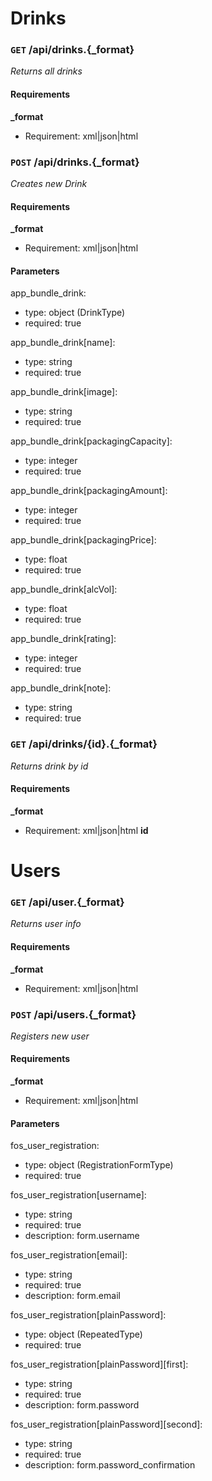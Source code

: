 # Drinks #

### `GET` /api/drinks.{_format} ###

_Returns all drinks_

#### Requirements ####

**_format**

  - Requirement: xml|json|html


### `POST` /api/drinks.{_format} ###

_Creates new Drink_

#### Requirements ####

**_format**

  - Requirement: xml|json|html

#### Parameters ####

app_bundle_drink:

  * type: object (DrinkType)
  * required: true

app_bundle_drink[name]:

  * type: string
  * required: true

app_bundle_drink[image]:

  * type: string
  * required: true

app_bundle_drink[packagingCapacity]:

  * type: integer
  * required: true

app_bundle_drink[packagingAmount]:

  * type: integer
  * required: true

app_bundle_drink[packagingPrice]:

  * type: float
  * required: true

app_bundle_drink[alcVol]:

  * type: float
  * required: true

app_bundle_drink[rating]:

  * type: integer
  * required: true

app_bundle_drink[note]:

  * type: string
  * required: true


### `GET` /api/drinks/{id}.{_format} ###

_Returns drink by id_

#### Requirements ####

**_format**

  - Requirement: xml|json|html
**id**




# Users #

### `GET` /api/user.{_format} ###

_Returns user info_

#### Requirements ####

**_format**

  - Requirement: xml|json|html


### `POST` /api/users.{_format} ###

_Registers new user_

#### Requirements ####

**_format**

  - Requirement: xml|json|html

#### Parameters ####

fos_user_registration:

  * type: object (RegistrationFormType)
  * required: true

fos_user_registration[username]:

  * type: string
  * required: true
  * description: form.username

fos_user_registration[email]:

  * type: string
  * required: true
  * description: form.email

fos_user_registration[plainPassword]:

  * type: object (RepeatedType)
  * required: true

fos_user_registration[plainPassword][first]:

  * type: string
  * required: true
  * description: form.password

fos_user_registration[plainPassword][second]:

  * type: string
  * required: true
  * description: form.password_confirmation
